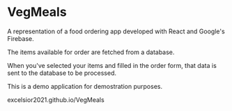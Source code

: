 # VegMeals
A representation of a food ordering app developed with React and Google's Firebase.

The items available for order are fetched from a database.

When you've selected your items and filled in the order form, that data is sent to the database to be processed.

This is a demo application for demostration purposes.

excelsior2021.github.io/VegMeals
